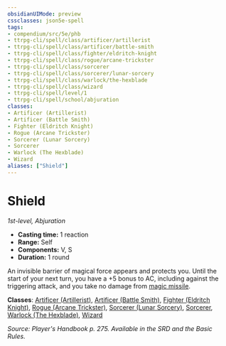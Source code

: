 ```yaml
---
obsidianUIMode: preview
cssclasses: json5e-spell
tags:
- compendium/src/5e/phb
- ttrpg-cli/spell/class/artificer/artillerist
- ttrpg-cli/spell/class/artificer/battle-smith
- ttrpg-cli/spell/class/fighter/eldritch-knight
- ttrpg-cli/spell/class/rogue/arcane-trickster
- ttrpg-cli/spell/class/sorcerer
- ttrpg-cli/spell/class/sorcerer/lunar-sorcery
- ttrpg-cli/spell/class/warlock/the-hexblade
- ttrpg-cli/spell/class/wizard
- ttrpg-cli/spell/level/1
- ttrpg-cli/spell/school/abjuration
classes:
- Artificer (Artillerist)
- Artificer (Battle Smith)
- Fighter (Eldritch Knight)
- Rogue (Arcane Trickster)
- Sorcerer (Lunar Sorcery)
- Sorcerer
- Warlock (The Hexblade)
- Wizard
aliases: ["Shield"]
---
```

# Shield
*1st-level, Abjuration*  

- **Casting time:** 1 reaction
- **Range:** Self
- **Components:** V, S
- **Duration:** 1 round

An invisible barrier of magical force appears and protects you. Until the start of your next turn, you have a +5 bonus to AC, including against the triggering attack, and you take no damage from [magic missile](/3-Mechanics/CLI/spells/magic-missile.md).

**Classes**: [Artificer (Artillerist)](/3-Mechanics/CLI/classes/artificer-artillerist-tce.md), [Artificer (Battle Smith)](/3-Mechanics/CLI/classes/artificer-battle-smith-tce.md), [Fighter (Eldritch Knight)](/3-Mechanics/CLI/classes/fighter-eldritch-knight.md), [Rogue (Arcane Trickster)](/3-Mechanics/CLI/classes/rogue-arcane-trickster.md), [Sorcerer (Lunar Sorcery)](/3-Mechanics/CLI/classes/sorcerer-lunar-sorcery-dsotdq.md), [Sorcerer](/3-Mechanics/CLI/classes/sorcerer.md), [Warlock (The Hexblade)](/3-Mechanics/CLI/classes/warlock-the-hexblade-xge.md), [Wizard](/3-Mechanics/CLI/classes/wizard.md)

*Source: Player's Handbook p. 275. Available in the SRD and the Basic Rules.*